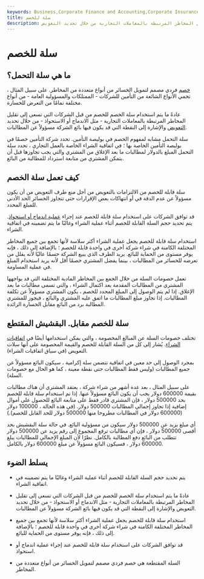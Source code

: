 ```yaml
---
keywords: Business,Corporate Finance and Accounting,Corporate Insurance
title: سلة للخصم
description: سلة التحمل عبارة عن خصم فردي مصمم لدفع ثمن الخسائر من أنواع مختلفة من المخاطر. وهي مصممة لتقليل المخاطر المرتبطة بالمعاملات التجارية من خلال تحديد التعويض.
---
```


# سلة للخصم
## ما هي سلة التحمل؟

[خصم](/deductible) فردي مصمم لتمويل الخسائر من أنواع متعددة من المخاطر. على سبيل المثال ، تحمي الأنواع الشائعة من التأمين للشركات - الممتلكات والمسؤولية العامة - من أنواع مختلفة تمامًا من التعرض للخسارة.

عادةً ما يتم استخدام سلة الخصم للخصم من قبل الشركات التي تسعى إلى تقليل المخاطر المرتبطة بالمعاملات التجارية - مثل الاندماج أو الاستحواذ - من خلال تحديد [التعويض](/indemnity) والإشارة إلى النقطة التي قد يكون فيها بائع الشركة مسؤولاً عن المطالبات.

سلة التحمل مشابه لمفهوم الخصم في بوليصة التأمين. تحدد شركة التأمين خصمًا في بوليصة التأمين الخاصة بها ؛ في اتفاقية الشراء الخاصة بالعمل التجاري ، تحدد سلة التحمل المبلغ بالدولار لمطالبات ما بعد الإغلاق من المشتري والتي يجب تجاوزها قبل أن يتمكن المشتري من متابعة استرداد للمطالبة من البائع.

## كيف تعمل سلة الخصم

سلة قابلة للخصم من الالتزامات بالتعويض من أجل منع طرف التعويض من أن يكون مسؤولاً عن عدم الدقة في أو انتهاكات بعض الإقرارات حتى تتجاوز الخسائر الحد الأدنى للمبلغ المحدد.

قد توافق الشركات على استخدام سلة قابلة للخصم عند إجراء [عملية اندماج أو استحواذ](/mergersandacquisitions). يتم تحديد حجم السلة القابلة للخصم أثناء عملية الشراء وغالبًا ما يتم تضمينه في اتفاقية الشراء.

استخدام سلة قابلة للخصم يجعل عملية الشراء أكثر سلاسة لأنها تجمع بين جميع المخاطر المختلفة الكامنة في شراء شركة أخرى في واحدة قابلة للخصم ؛ بالإضافة إلى ذلك ، فإنه يوفر مستوى من الحماية للبائع. يريد الطرف الذي يبيع الشركة حسمًا عاليًا لأنه يقلل من تعرضه للخسائر من المطالبات ، بينما يفضل المشتري خصمًا أقل لأنه يريد استخدام المبلغ في عملية المساومة.

تعمل خصومات السلة من خلال الجمع بين المخاطر المادية المختلفة التي قد يواجهها المشتري من المطالبات المقدمة بعد اكتمال الشراء ، والتي تسمى مطالبات ما بعد الإغلاق. إذا لم يتم الوصول إلى المبلغ المحدد للخصم ، يكون المشتري مسؤولاً عن تكلفة المطالبات. إذا تجاوز مبلغ المطالبات ما اتفق عليه المشتري والبائع ، فيجوز للمشتري المطالبة برد من البائع مقابل الخسارة الزائدة.

## سلة للخصم مقابل. البقشيش المقتطع

تختلف خصومات السلة عن المبالغ المخصومة ، والتي يمكن استخدامها أيضًا في [اتفاقيات الشراء](/salesandpurchase). يُشار إلى كل من السلة القابلة للخصم والقيمة المخصومة على أنها سلات التعويض (في سياق اتفاقيات الشراء).

بمجرد الوصول إلى حد معين في اتفاقية تتضمن سلة إكرامية ، سيكون البائع مسؤولاً عن جميع المطالبات (وليس فقط المطالبات حتى نقطة معينة ، كما هو الحال مع خصومات السلة).

على سبيل المثال ، بعد عدة أشهر من شراء شركة ، يعتقد المشتري أن هناك مطالبات بقيمة 600000 دولار يجب أن يكون البائع مسؤولاً عنها. إذا تم استخدام سلة قابلة للخصم بحد 500000 دولار ، فإن المشتري قادر فقط على متابعة البائع للحصول على أموال إضافية إذا تجاوز إجمالي المطالبات 500000 دولار. (في هذه الحالة ، 100000 دولار (600000 دولار في المطالبات مطروحا منها 500000 دولار للحد القابل للخصم).)

أي مبلغ يزيد عن 500000 دولار سيكون من مسؤولية البائع. في حالة سلة البقشيش بحد أقصى 500000 دولار ، فإن أي مطالبات ترفع المجموع إلى رقم يزيد عن 500000 دولار تتطلب من البائع دفع المطالبة بالكامل. نظرًا لأن المبلغ الإجمالي للمطالبات يبلغ 600000 دولار ، فسيكون البائع مسؤولاً عن مبلغ 600000 دولار بالكامل.

## يسلط الضوء

- يتم تحديد حجم السلة القابلة للخصم أثناء عملية الشراء وغالبًا ما يتم تضمينه في اتفاقية الشراء.

- عادةً ما يتم استخدام سلة الخصم للخصم من قبل الشركات التي تسعى إلى تقليل المخاطر المرتبطة بالمعاملات التجارية - مثل الاندماج أو الاستحواذ - من خلال تحديد التعويض والإشارة إلى النقطة التي قد يكون فيها بائع الشركة مسؤولاً عن المطالبات.

- استخدام سلة قابلة للخصم يجعل عملية الشراء أكثر سلاسة لأنها تجمع بين جميع المخاطر المختلفة الكامنة في شراء شركة أخرى في واحدة قابلة للخصم ؛ بالإضافة إلى ذلك ، فإنه يوفر مستوى من الحماية للبائع.

- قد توافق الشركات على استخدام سلة قابلة للخصم عند إجراء عملية اندماج أو استحواذ.

- السلة المقتطعة هي خصم فردي مصمم لتمويل الخسائر من أنواع متعددة من المخاطر.

